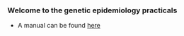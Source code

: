 ### Welcome to the genetic epidemiology practicals

* A manual can be found [here](https://github.com/MRCIEU/genetic-epidemiology-practicals/wiki)
